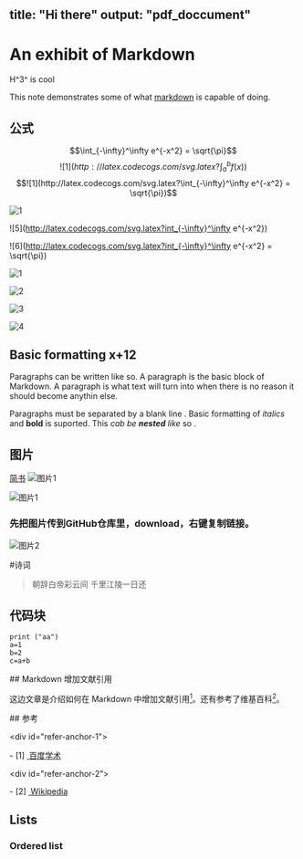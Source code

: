 title: "Hi there" output: "pdf_doccument"
---
# An exhibit of Markdown
H^3^ is cool

This note demonstrates some of what [markdown](https://markdown.com.cn/basic-syntax/) is capable of doing.

## 公式

$$\int_{-\infty}^\infty e^{-x^2} = \sqrt{\pi}$$
$$![1](http://latex.codecogs.com/svg.latex?\int_a^bf(x))$$
$$![1](http://latex.codecogs.com/svg.latex?\int_{-\infty}^\infty e^{-x^2} = \sqrt{\pi})$$

![1](http://latex.codecogs.com/svg.latex?\int_a^bf(x))

![5](http://latex.codecogs.com/svg.latex?int_{-\infty}^\infty e^{-x^2})

![6](http://latex.codecogs.com/svg.latex?int_{-\infty}^\infty e^{-x^2} = \sqrt{\pi})

![1](http://latex.codecogs.com/svg.latex?\int_a^bf(x))

![2](http://latex.codecogs.com/svg.latex?\begin{cases}a_1=a_{2}\\\\b_{1}=b_{2}\\\\\end{cases})

![3](http://latex.codecogs.com/svg.latex?\begin{bmatrix}{a_{1}}&{a_{2}}&{a_{3}}\\\\{b_{1}}&{b_{2}}&{b_{3}}\\\\{c_{1}}&{c_{2}}&{c_{3}}\\\\\end{bmatrix})

![4](http://latex.codecogs.com/svg.latex?\sum_{n=1}^\infty\frac{1}{n^2}=\frac{\pi^2}{6})

## Basic formatting x+12
Paragraphs can be written like so. A paragraph is the basic block of Markdown. A paragraph is what text will turn into when there is no reason it should become anythin else.

Paragraphs must be separated by a blank line . Basic formatting of *italics* and **bold** is suported. This *cab be **nested** like* so .
## 图片

[简书](http://www.jianshu.com)
![图片1](../Crystal_Plasticity/晶体塑性_lingzhi_技术邻/7fd8abb5c2b44ed89ad2808e7bbfc0b2.jpg)

![图片1](a.png)

### 先把图片传到GitHub仓库里，download，右键复制链接。

![图片2](https://github.com/plkolili/Picture/raw/main/aQuicker_20210531_133441.png)



#诗词
>朝辞白帝彩云间
>千里江陵一日还

## 代码块
```
print ("aa")
a=1
b=2
c=a+b
```





## Markdown 增加文献引用

这边文章是介绍如何在 Markdown 中增加文献引用[<sup>1</sup>](#refer-anchor-1)。还有参考了维基百科[<sup>2</sup>](refer-anchor-2)。

## 参考

<div id="refer-anchor-1"></div>

- [1] [ 百度学术](http://xueshu.baidu.com/)

<div id="refer-anchor-2"></div>

- [2] [ Wikipedia](https://en.wikipedia.org/wiki/Main_Page)


## Lists


### Ordered list